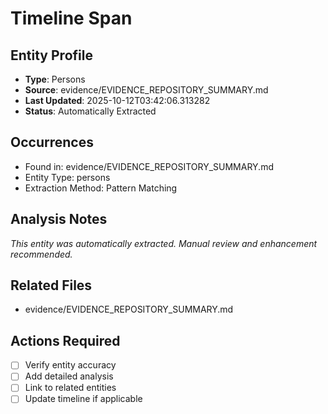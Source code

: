 # Timeline Span

## Entity Profile
- **Type**: Persons
- **Source**: evidence/EVIDENCE_REPOSITORY_SUMMARY.md
- **Last Updated**: 2025-10-12T03:42:06.313282
- **Status**: Automatically Extracted

## Occurrences
- Found in: evidence/EVIDENCE_REPOSITORY_SUMMARY.md
- Entity Type: persons
- Extraction Method: Pattern Matching

## Analysis Notes
*This entity was automatically extracted. Manual review and enhancement recommended.*

## Related Files
- evidence/EVIDENCE_REPOSITORY_SUMMARY.md

## Actions Required
- [ ] Verify entity accuracy
- [ ] Add detailed analysis
- [ ] Link to related entities
- [ ] Update timeline if applicable
